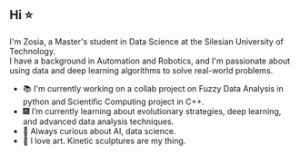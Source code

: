 ## Hi ⭐

I'm Zosia, a Master's student in Data Science at the Silesian University of Technology.  
I have a background in Automation and Robotics, and I'm passionate about using data and deep learning algorithms to solve real-world problems.

- 📚 I'm currently working on a collab project on Fuzzy Data Analysis in python and Scientific Computing project in C++.
- 🎆 I’m currently learning about evolutionary strategies, deep learning, and advanced data analysis techniques.
- 🧬 Always curious about AI, data science.
- 🎨 I love art. Kinetic sculptures are my thing.

<!--
**zosiasewe/zosiasewe** is a ✨ _special_ ✨ repository because its `README.md` (this file) appears on your GitHub profile.

Here are some ideas to get you started:

- 🔭 I’m currently working on ...
- 🌱 I’m currently learning ...
- 👯 I’m looking to collaborate on ...
- 🤔 I’m looking for help with ...
- 💬 Ask me about ...
- 📫 How to reach me: ...
- 😄 Pronouns: ...
- ⚡ Fun fact: ...
-->
